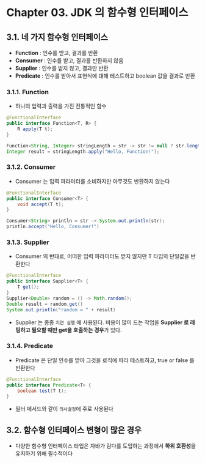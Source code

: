 # Chapter 03. JDK 의 함수형 인터페이스
## 3.1. 네 가지 함수형 인터페이스
- **Function** : 인수를 받고, 결과를 반환
- **Consumer** : 인수를 받고, 결과를 반환하지 않음
- **Supplier** : 인수를 받지 않고, 결과만 반환
- **Predicate** : 인수를 받아서 표현식에 대해 테스트하고 boolean 값을 결과로 반환

### 3.1.1. Function
- 하나의 입력과 출력을 가진 전통적인 함수
```java
@FunctionalInterface
public interface Function<T, R> {
    R apply(T t);
}

Function<String, Integer> stringLength = str -> str != null ? str.length() : 0;
Integer result = stringLength.apply("Hello, Function!");
```

### 3.1.2. Consumer 
- Consumer 는 입력 파라미터를 소비하지만 아무것도 반환하지 않는다
```java
@FunctionalInterface
public interface Consumer<T> {
    void accept(T t);
}

Consumer<String> println = str -> System.out.println(str);
println.accept("Hello, Consumer!")
```

### 3.1.3. Supplier
- Consumer 의 반대로, 어떠한 입력 파라미터도 받지 않지만 T 타입의 단일값을 반환한다
```java
@FunctionalInterface
public interface Supplier<T> {
    T get();
}
Supplier<Double> random = () -> Math.random();
Double result = random.get()
System.out.println("random = " + result)
```
- Supplier 는 종종 `지연 실행` 에 사용된다. 비용이 많이 드는 작업을 **Supplier 로 래핑하고 필요할 때만 get을 호출하는 경우**가 있다.

### 3.1.4. Predicate
- Predicate 은 단일 인수를 받아 그것을 로직에 따라 테스트하고, true or false 를 반환한다
```java
@FunctionalInterface
public interface Predicate<T> {
    boolean test(T t);
}
```
- 필터 메서드와 같이 `의사결정`에 주로 사용된다

## 3.2. 함수형 인터페이스 변형이 많은 경우
- 다양한 함수형 인터페이스 타입은 자바가 람다를 도입하는 과정에서 **하위 호환성**을 유지하기 위해 필수적이다